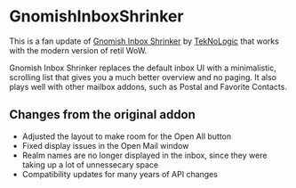 # GnomishInboxShrinker

This is a fan update of [Gnomish Inbox Shrinker](https://github.com/TekNoLogic/GnomishInboxShrinker) by [TekNoLogic](https://github.com/TekNoLogic) that works with the modern version of retil WoW.

Gnomish Inbox Shrinker replaces the default inbox UI with a minimalistic, scrolling list that gives you a much better overview and no paging. It also plays well with other mailbox addons, such as Postal and Favorite Contacts.

## Changes from the original addon

- Adjusted the layout to make room for the Open All button
- Fixed display issues in the Open Mail window
- Realm names are no longer displayed in the inbox, since they were taking up a lot of unnessecary space
- Compatibility updates for many years of API changes
